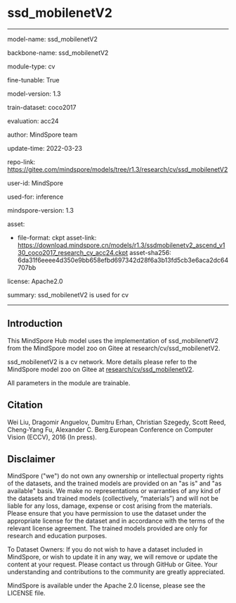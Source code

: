 # ssd_mobilenetV2

---

model-name: ssd_mobilenetV2

backbone-name: ssd_mobilenetV2

module-type: cv

fine-tunable: True

model-version: 1.3

train-dataset: coco2017

evaluation: acc24

author: MindSpore team

update-time: 2022-03-23

repo-link: <https://gitee.com/mindspore/models/tree/r1.3/research/cv/ssd_mobilenetV2>

user-id: MindSpore

used-for: inference

mindspore-version: 1.3

asset:

-
    file-format: ckpt
    asset-link: <https://download.mindspore.cn/models/r1.3/ssdmobilenetv2_ascend_v130_coco2017_research_cv_acc24.ckpt>
    asset-sha256: 6da31f6eeee4d350e9bb658efbd697342d28f6a3b13fd5cb3e6aca2dc64707bb

license: Apache2.0

summary: ssd_mobilenetV2 is used for cv

---

## Introduction

This MindSpore Hub model uses the implementation of ssd_mobilenetV2 from the MindSpore model zoo on Gitee at research/cv/ssd_mobilenetV2.

ssd_mobilenetV2 is a cv network. More details please refer to the MindSpore model zoo on Gitee at [research/cv/ssd_mobilenetV2](https://gitee.com/mindspore/models/blob/r1.3/research/cv/ssd_mobilenetV2/README.md).

All parameters in the module are trainable.

## Citation

Wei Liu, Dragomir Anguelov, Dumitru Erhan, Christian Szegedy, Scott Reed, Cheng-Yang Fu, Alexander C. Berg.European Conference on Computer Vision (ECCV), 2016 (In press).

## Disclaimer

MindSpore ("we") do not own any ownership or intellectual property rights of the datasets, and the trained models are provided on an "as is" and "as available" basis. We make no representations or warranties of any kind of the datasets and trained models (collectively, “materials”) and will not be liable for any loss, damage, expense or cost arising from the materials. Please ensure that you have permission to use the dataset under the appropriate license for the dataset and in accordance with the terms of the relevant license agreement. The trained models provided are only for research and education purposes.

To Dataset Owners: If you do not wish to have a dataset included in MindSpore, or wish to update it in any way, we will remove or update the content at your request. Please contact us through GitHub or Gitee. Your understanding and contributions to the community are greatly appreciated.

MindSpore is available under the Apache 2.0 license, please see the LICENSE file.
